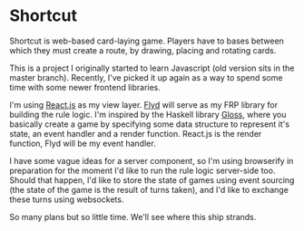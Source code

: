 # Shortcut

Shortcut is web-based card-laying game.
Players have to bases between which they must create a route, by drawing, placing and rotating cards.

This is a project I originally started to learn Javascript (old version sits in the master branch).
Recently, I've picked it up again as a way to spend some time with some newer frontend libraries.

I'm using [React.js](https://facebook.github.io/react/) as my view layer.
[Flyd](https://github.com/paldepind/flyd) will serve as my FRP library for building the rule logic.
I'm inspired by the Haskell library [Gloss](https://hackage.haskell.org/package/gloss), where you basically create a
game by specifying some data structure to represent it's state, an event handler and a render function. React.js is the
render function, Flyd will be my event handler.

I have some vague ideas for a server component, so I'm using browserify in preparation for the moment I'd like to run
the rule logic server-side too.
Should that happen, I'd like to store the state of games using event sourcing (the state of the game is the result of
turns taken), and I'd like to exchange these turns using websockets.

So many plans but so little time. We'll see where this ship strands.
